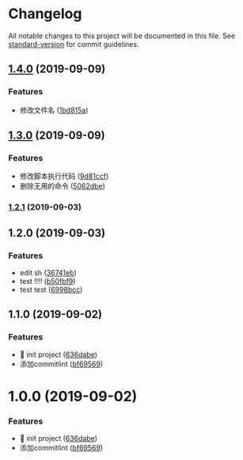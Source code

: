 # Changelog

All notable changes to this project will be documented in this file. See [standard-version](https://github.com/conventional-changelog/standard-version) for commit guidelines.

## [1.4.0](https://github.com/GaryHjy/auto-changelog/compare/v1.3.0...v1.4.0) (2019-09-09)


### Features

* 修改文件名 ([1bd815a](https://github.com/GaryHjy/auto-changelog/commit/1bd815a))

## [1.3.0](https://github.com/GaryHjy/auto-changelog/compare/v1.2.1...v1.3.0) (2019-09-09)


### Features

* 修改脚本执行代码 ([9d81ccf](https://github.com/GaryHjy/auto-changelog/commit/9d81ccf))
* 删除无用的命令 ([5062dbe](https://github.com/GaryHjy/auto-changelog/commit/5062dbe))

### [1.2.1](https://github.com/GaryHjy/auto-changelog/compare/v1.2.0...v1.2.1) (2019-09-03)

## 1.2.0 (2019-09-03)


### Features

* edit sh ([36741eb](https://github.com/GaryHjy/auto-changelog/commit/36741eb))
* test !!!! ([b50fbf9](https://github.com/GaryHjy/auto-changelog/commit/b50fbf9))
* test test ([6998bcc](https://github.com/GaryHjy/auto-changelog/commit/6998bcc))

## 1.1.0 (2019-09-02)


### Features

* 🎸 init project ([636dabe](https://github.com/GaryHjy/auto-changelog/commit/636dabe))
* 添加commitlint ([bf69569](https://github.com/GaryHjy/auto-changelog/commit/bf69569))

# 1.0.0 (2019-09-02)


### Features

* 🎸 init project ([636dabe](https://github.com/GaryHjy/auto-changelog/commit/636dabe))
* 添加commitlint ([bf69569](https://github.com/GaryHjy/auto-changelog/commit/bf69569))
